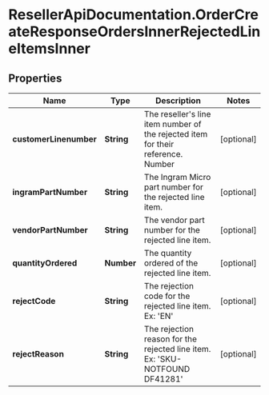 # ResellerApiDocumentation.OrderCreateResponseOrdersInnerRejectedLineItemsInner

## Properties

Name | Type | Description | Notes
------------ | ------------- | ------------- | -------------
**customerLinenumber** | **String** | The reseller&#39;s line item number of the rejected item for their reference. Number | [optional] 
**ingramPartNumber** | **String** | The Ingram Micro part number for the rejected line item. | [optional] 
**vendorPartNumber** | **String** | The vendor part number for the rejected line item. | [optional] 
**quantityOrdered** | **Number** | The quantity ordered of the rejected line item. | [optional] 
**rejectCode** | **String** | The rejection code for the rejected line item. Ex: &#39;EN&#39;  | [optional] 
**rejectReason** | **String** | The rejection reason for the rejected line item. Ex: &#39;SKU-NOTFOUND    DF41281&#39;  | [optional] 


